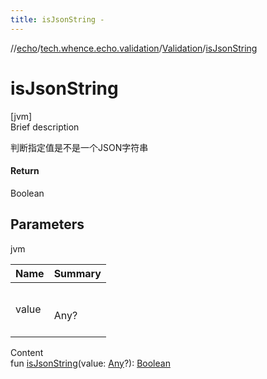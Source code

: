 ```yaml
---
title: isJsonString -
---
```

//[echo](../../index.md)/[tech.whence.echo.validation](../index.md)/[Validation](index.md)/[isJsonString](is-json-string.md)



# isJsonString  
[jvm]  
Brief description  


判断指定值是不是一个JSON字符串



#### Return  


Boolean



## Parameters  
  
jvm  
  
|  Name|  Summary| 
|---|---|
| value| <br><br>Any?<br><br>
  
  
Content  
fun [isJsonString](is-json-string.md)(value: [Any](https://kotlinlang.org/api/latest/jvm/stdlib/kotlin/-any/index.html)?): [Boolean](https://kotlinlang.org/api/latest/jvm/stdlib/kotlin/-boolean/index.html)  



